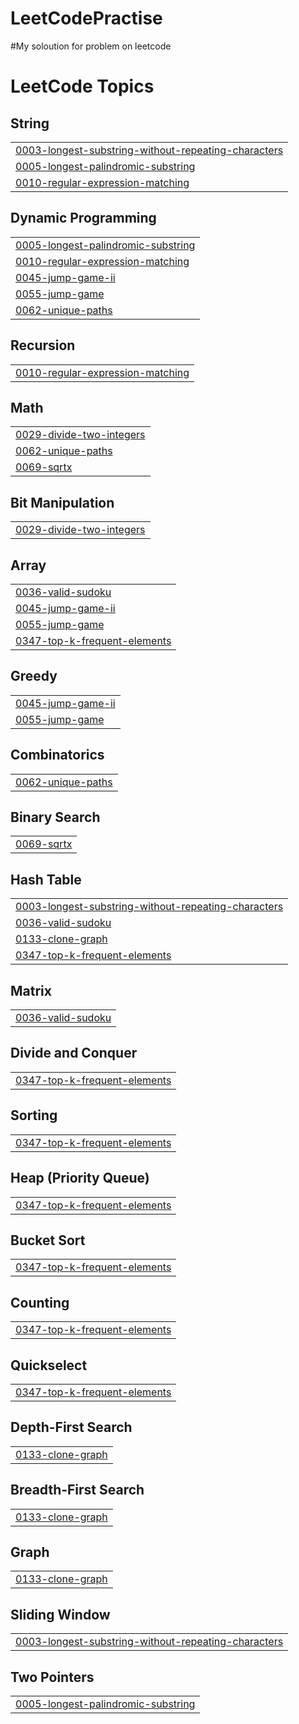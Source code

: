 # LeetCodePractise
#My soloution for problem on leetcode 

<!---LeetCode Topics Start-->
# LeetCode Topics
## String
|  |
| ------- |
| [0003-longest-substring-without-repeating-characters](https://github.com/MinhPhuc2k3/LeetCodePractise/tree/master/0003-longest-substring-without-repeating-characters) |
| [0005-longest-palindromic-substring](https://github.com/MinhPhuc2k3/LeetCodePractise/tree/master/0005-longest-palindromic-substring) |
| [0010-regular-expression-matching](https://github.com/MinhPhuc2k3/LeetCodePractise/tree/master/0010-regular-expression-matching) |
## Dynamic Programming
|  |
| ------- |
| [0005-longest-palindromic-substring](https://github.com/MinhPhuc2k3/LeetCodePractise/tree/master/0005-longest-palindromic-substring) |
| [0010-regular-expression-matching](https://github.com/MinhPhuc2k3/LeetCodePractise/tree/master/0010-regular-expression-matching) |
| [0045-jump-game-ii](https://github.com/MinhPhuc2k3/LeetCodePractise/tree/master/0045-jump-game-ii) |
| [0055-jump-game](https://github.com/MinhPhuc2k3/LeetCodePractise/tree/master/0055-jump-game) |
| [0062-unique-paths](https://github.com/MinhPhuc2k3/LeetCodePractise/tree/master/0062-unique-paths) |
## Recursion
|  |
| ------- |
| [0010-regular-expression-matching](https://github.com/MinhPhuc2k3/LeetCodePractise/tree/master/0010-regular-expression-matching) |
## Math
|  |
| ------- |
| [0029-divide-two-integers](https://github.com/MinhPhuc2k3/LeetCodePractise/tree/master/0029-divide-two-integers) |
| [0062-unique-paths](https://github.com/MinhPhuc2k3/LeetCodePractise/tree/master/0062-unique-paths) |
| [0069-sqrtx](https://github.com/MinhPhuc2k3/LeetCodePractise/tree/master/0069-sqrtx) |
## Bit Manipulation
|  |
| ------- |
| [0029-divide-two-integers](https://github.com/MinhPhuc2k3/LeetCodePractise/tree/master/0029-divide-two-integers) |
## Array
|  |
| ------- |
| [0036-valid-sudoku](https://github.com/MinhPhuc2k3/LeetCodePractise/tree/master/0036-valid-sudoku) |
| [0045-jump-game-ii](https://github.com/MinhPhuc2k3/LeetCodePractise/tree/master/0045-jump-game-ii) |
| [0055-jump-game](https://github.com/MinhPhuc2k3/LeetCodePractise/tree/master/0055-jump-game) |
| [0347-top-k-frequent-elements](https://github.com/MinhPhuc2k3/LeetCodePractise/tree/master/0347-top-k-frequent-elements) |
## Greedy
|  |
| ------- |
| [0045-jump-game-ii](https://github.com/MinhPhuc2k3/LeetCodePractise/tree/master/0045-jump-game-ii) |
| [0055-jump-game](https://github.com/MinhPhuc2k3/LeetCodePractise/tree/master/0055-jump-game) |
## Combinatorics
|  |
| ------- |
| [0062-unique-paths](https://github.com/MinhPhuc2k3/LeetCodePractise/tree/master/0062-unique-paths) |
## Binary Search
|  |
| ------- |
| [0069-sqrtx](https://github.com/MinhPhuc2k3/LeetCodePractise/tree/master/0069-sqrtx) |
## Hash Table
|  |
| ------- |
| [0003-longest-substring-without-repeating-characters](https://github.com/MinhPhuc2k3/LeetCodePractise/tree/master/0003-longest-substring-without-repeating-characters) |
| [0036-valid-sudoku](https://github.com/MinhPhuc2k3/LeetCodePractise/tree/master/0036-valid-sudoku) |
| [0133-clone-graph](https://github.com/MinhPhuc2k3/LeetCodePractise/tree/master/0133-clone-graph) |
| [0347-top-k-frequent-elements](https://github.com/MinhPhuc2k3/LeetCodePractise/tree/master/0347-top-k-frequent-elements) |
## Matrix
|  |
| ------- |
| [0036-valid-sudoku](https://github.com/MinhPhuc2k3/LeetCodePractise/tree/master/0036-valid-sudoku) |
## Divide and Conquer
|  |
| ------- |
| [0347-top-k-frequent-elements](https://github.com/MinhPhuc2k3/LeetCodePractise/tree/master/0347-top-k-frequent-elements) |
## Sorting
|  |
| ------- |
| [0347-top-k-frequent-elements](https://github.com/MinhPhuc2k3/LeetCodePractise/tree/master/0347-top-k-frequent-elements) |
## Heap (Priority Queue)
|  |
| ------- |
| [0347-top-k-frequent-elements](https://github.com/MinhPhuc2k3/LeetCodePractise/tree/master/0347-top-k-frequent-elements) |
## Bucket Sort
|  |
| ------- |
| [0347-top-k-frequent-elements](https://github.com/MinhPhuc2k3/LeetCodePractise/tree/master/0347-top-k-frequent-elements) |
## Counting
|  |
| ------- |
| [0347-top-k-frequent-elements](https://github.com/MinhPhuc2k3/LeetCodePractise/tree/master/0347-top-k-frequent-elements) |
## Quickselect
|  |
| ------- |
| [0347-top-k-frequent-elements](https://github.com/MinhPhuc2k3/LeetCodePractise/tree/master/0347-top-k-frequent-elements) |
## Depth-First Search
|  |
| ------- |
| [0133-clone-graph](https://github.com/MinhPhuc2k3/LeetCodePractise/tree/master/0133-clone-graph) |
## Breadth-First Search
|  |
| ------- |
| [0133-clone-graph](https://github.com/MinhPhuc2k3/LeetCodePractise/tree/master/0133-clone-graph) |
## Graph
|  |
| ------- |
| [0133-clone-graph](https://github.com/MinhPhuc2k3/LeetCodePractise/tree/master/0133-clone-graph) |
## Sliding Window
|  |
| ------- |
| [0003-longest-substring-without-repeating-characters](https://github.com/MinhPhuc2k3/LeetCodePractise/tree/master/0003-longest-substring-without-repeating-characters) |
## Two Pointers
|  |
| ------- |
| [0005-longest-palindromic-substring](https://github.com/MinhPhuc2k3/LeetCodePractise/tree/master/0005-longest-palindromic-substring) |
<!---LeetCode Topics End-->